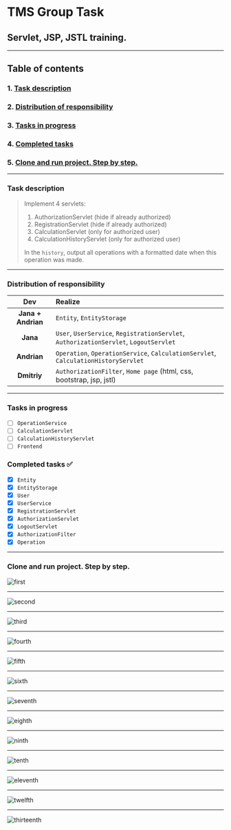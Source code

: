 # TMS Group Task

## Servlet, JSP, JSTL training.

--- 

## Table of contents

### 1. [Task description](https://github.com/IvanHayel/TMS_Group_2_Task#task-description)

### 2. [Distribution of responsibility](https://github.com/IvanHayel/TMS_Group_2_Task#distribution-of-responsibility)

### 3. [Tasks in progress](https://github.com/IvanHayel/TMS_Group_2_Task#tasks-in-progress)

### 4. [Completed tasks](https://github.com/IvanHayel/TMS_Group_2_Task#completed-tasks-)

### 5. [Clone and run project. Step by step.](https://github.com/IvanHayel/TMS_Group_2_Task#clone-and-run-project-step-by-step)

--- 

### Task description

> Implement 4 servlets:
> 1) AuthorizationServlet (hide if already authorized)
> 2) RegistrationServlet (hide if already authorized)
> 3) CalculationServlet (only for authorized user)
> 4) CalculationHistoryServlet (only for authorized user)
>
> In the `history`, output all operations with a formatted date when this operation was made.

---

### Distribution of responsibility

|      **Dev**       | **Realize**                                                                           |
|:------------------:|:--------------------------------------------------------------------------------------|
| **Jana + Andrian** | `Entity`, `EntityStorage`                                                             |
|      **Jana**      | `User`, `UserService`, `RegistrationServlet`, `AuthorizationServlet`, `LogoutServlet` |
|    **Andrian**     | `Operation`, `OperationService`, `CalculationServlet`, `CalculationHistoryServlet`    |
|    **Dmitriy**     | `AuthorizationFilter`, `Home page` (html, css, bootstrap, jsp, jstl)                  |

---

### Tasks in progress

- [ ] `OperationService`
- [ ] `CalculationServlet`
- [ ] `CalculationHistoryServlet`
- [ ] `Frontend`

### Completed tasks ✅

- [X] `Entity`
- [X] `EntityStorage`
- [X] `User`
- [X] `UserService`
- [X] `RegistrationServlet`
- [X] `AuthorizationServlet`
- [X] `LogoutServlet`
- [X] `AuthorizationFilter`
- [X] `Operation`

---

### Clone and run project. Step by step.

![first](https://github.com/IvanHayel/TMS_Group_2_Task/blob/master/instructions/clone-run-instruction/first.png)

---

![second](https://github.com/IvanHayel/TMS_Group_2_Task/blob/master/instructions/clone-run-instruction/second.png)

---

![third](https://github.com/IvanHayel/TMS_Group_2_Task/blob/master/instructions/clone-run-instruction/third.png)

---

![fourth](https://github.com/IvanHayel/TMS_Group_2_Task/blob/master/instructions/clone-run-instruction/fourth.png)

---

![fifth](https://github.com/IvanHayel/TMS_Group_2_Task/blob/master/instructions/clone-run-instruction/fifth.png)

---

![sixth](https://github.com/IvanHayel/TMS_Group_2_Task/blob/master/instructions/clone-run-instruction/sixth.png)

---

![seventh](https://github.com/IvanHayel/TMS_Group_2_Task/blob/master/instructions/clone-run-instruction/seventh.png)

---

![eighth](https://github.com/IvanHayel/TMS_Group_2_Task/blob/master/instructions/clone-run-instruction/eighth.png)

---

![ninth](https://github.com/IvanHayel/TMS_Group_2_Task/blob/master/instructions/clone-run-instruction/ninth.png)

---

![tenth](https://github.com/IvanHayel/TMS_Group_2_Task/blob/master/instructions/clone-run-instruction/tenth.png)

---

![eleventh](https://github.com/IvanHayel/TMS_Group_2_Task/blob/master/instructions/clone-run-instruction/eleventh.png)

---

![twelfth](https://github.com/IvanHayel/TMS_Group_2_Task/blob/master/instructions/clone-run-instruction/twelfth.png)

---

![thirteenth](https://github.com/IvanHayel/TMS_Group_2_Task/blob/master/instructions/clone-run-instruction/thirteenth.png)